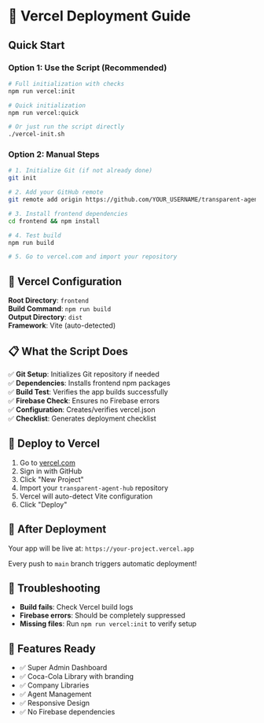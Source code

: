 # 🚀 Vercel Deployment Guide

## Quick Start

### Option 1: Use the Script (Recommended)
```bash
# Full initialization with checks
npm run vercel:init

# Quick initialization
npm run vercel:quick

# Or just run the script directly
./vercel-init.sh
```

### Option 2: Manual Steps
```bash
# 1. Initialize Git (if not already done)
git init

# 2. Add your GitHub remote
git remote add origin https://github.com/YOUR_USERNAME/transparent-agent-hub.git

# 3. Install frontend dependencies
cd frontend && npm install

# 4. Test build
npm run build

# 5. Go to vercel.com and import your repository
```

## 🎯 Vercel Configuration

**Root Directory**: `frontend`  
**Build Command**: `npm run build`  
**Output Directory**: `dist`  
**Framework**: Vite (auto-detected)

## 📋 What the Script Does

✅ **Git Setup**: Initializes Git repository if needed  
✅ **Dependencies**: Installs frontend npm packages  
✅ **Build Test**: Verifies the app builds successfully  
✅ **Firebase Check**: Ensures no Firebase errors  
✅ **Configuration**: Creates/verifies vercel.json  
✅ **Checklist**: Generates deployment checklist  

## 🔗 Deploy to Vercel

1. Go to [vercel.com](https://vercel.com)
2. Sign in with GitHub
3. Click "New Project"
4. Import your `transparent-agent-hub` repository
5. Vercel will auto-detect Vite configuration
6. Click "Deploy"

## 🎉 After Deployment

Your app will be live at: `https://your-project.vercel.app`

Every push to `main` branch triggers automatic deployment!

## 🐛 Troubleshooting

- **Build fails**: Check Vercel build logs
- **Firebase errors**: Should be completely suppressed
- **Missing files**: Run `npm run vercel:init` to verify setup

## 📱 Features Ready

- ✅ Super Admin Dashboard
- ✅ Coca-Cola Library with branding
- ✅ Company Libraries
- ✅ Agent Management
- ✅ Responsive Design
- ✅ No Firebase dependencies
